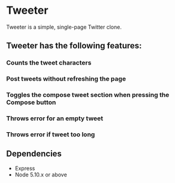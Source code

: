 # Tweeter

Tweeter is a simple, single-page Twitter clone.

## Tweeter has the following features:

### Counts the tweet characters

### Post tweets without refreshing the page

### Toggles the compose tweet section when pressing the Compose button

### Throws error for an empty tweet

### Throws error if tweet too long


## Dependencies

- Express
- Node 5.10.x or above
